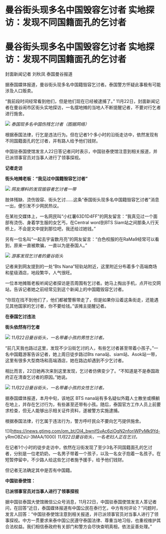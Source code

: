 # 曼谷街头现多名中国毁容乞讨者 实地探访：发现不同国籍面孔的乞讨者

# 曼谷街头现多名中国毁容乞讨者 实地探访：发现不同国籍面孔的乞讨者

封面新闻记者 刘秋凤 泰国曼谷报道

据泰国媒体报道，曼谷街头现多名中国籍毁容乞讨者。泰国警方怀疑此事极有可能涉及人口贩卖。

“我前段时间经常看到他们，但是他们现在已经被逮捕了。”
11月22日，封面新闻记者在曼谷闹市区街头实地探访，一名摆地摊的当地人不断提醒记者，不要对行乞者进行施舍。

![](https://inews.gtimg.com/om_bt/Ou2IrVrMzC84WChT8KB7zob67yBBgVjeA4S09FQvErUGUAA/1000)
_泰国现多名中国伤残乞讨者（图据网络）_

根据泰国法律，行乞是违法行为。但在记者1个多小时的沿街走访中，依然发现有不同国籍面孔的乞讨者，并有路人给予他们钱财。

中国驻泰国使馆发言人22日答记者问时表示，中国驻泰使馆注意到相关报道，并已派领事官员对当事人进行了领事探视。

**记者走访**

**街头地摊老板：“我见过中国籍毁容乞讨者”**

![](https://inews.gtimg.com/om_bt/O1tyvmMnlYv6Sen5Ikx2pM3Jb96fzFQMY6Kud0ujWjp8cAA/1000)
_网友爆料的发现毁容者乞讨者一带_

肢体残缺、烫伤毁容、街头乞讨……这条“泰国街头现多名中国籍毁容乞讨者”消息一出，便引发不少网民热议。

在某社交媒体上，一名网民叫“小红薯63D1D4FF”的网友留言：“我真见过一个面部有烫伤、身着学生服的女乞丐，在Central word到BTS
Siam站之间那条人行天桥上，不会是文中提到那位吧，我还给过她钱。”

另有一位名叫“一起去宇宙数月亮”的网友留言：“白色校服的在RaMa9经常可以看到，原来一直被欺骗，一直以为是泰国人。”

![](https://inews.gtimg.com/om_bt/O28qh6a83un05MNnVrjFppRcb-8Jw6uiiFjdTejpnwJDcAA/1000)
_游客发现乞讨者的曼谷街头_

记者来到网友提到的一处“Bts Nana”轻轨站附近，这里附近分布着多个高端商场和星级酒店，地段繁华，人气很旺。

一位本地摊贩老板听闻记者探访是否周围有乞讨者。她马上掏出手机，点开社交网站，告诉记者她之前经常见到这个新闻上的中国籍毁容乞讨者。

“你现在找不到他们了，他们都被警察带走了，但是如果你沿着这条街走，还能遇见其他国家的乞讨者，你不要给钱。”该摊主提醒记者。

**在泰国乞讨违法**

**街头依然有行乞者**

![](https://inews.gtimg.com/om_bt/OJ_X0bdH2_8NTaS_eEUaJAZisan_k_FNW9x6Rvjk24n4wAA/1000)
_11月22日曼谷街头，一名带着小孩的男性乞讨者。_

“前几天我也路过这里，发现不少沿街乞讨的人，有些乞讨者甚至带着小孩子。”一名中国籍游客告诉记者，她上周日徒步路过Bts
nana站、siam站、Asok站一带，这里有很多大型商场和高端酒店，她在路边却遇到不少乞讨者。

相比而言，22日她再次来到这里发现，乞讨者仿佛变少了。“不知道是不是泰国政府正在清查乞讨者的原因。”她说。

![](https://inews.gtimg.com/om_bt/O9SXVVHAOihW1L_2okjvhm2UNpot49A5tZvVKD5XSXoPwAA/1000)
_11月22日曼谷街头，一名带着小孩的女性乞讨者。_

据泰国媒体报道，本月中旬，该地区 BTS
nana站有多名疑似外籍人士散坐或横躺在地上，并存在乞讨行为，有些甚至还带有小孩。随后，泰国官方工作人员上前要求检查，但无人能够出示相关证件资料，遂被警方实施逮捕。

根据泰国法律，行乞属于违法行为，警方呼吁民众不要向乞丐提供施舍。

![](https://inews.gtimg.com/om_bt/Ol4_bwnifSvAc6ziOgN2nforiWPvMk9Yd-
yRmOBZsU-3MAA/1000) _11月22日曼谷街头，一名老妇人正在乞讨。_

在记者1个小时的徒步走访中，依然在沿街发现了至少3名不同国籍面孔的乞讨者，分别是一位老奶奶，一名男子带着一个孩子，以及一名女子抱着一名孩子。在短暂停留中，不少路人给这些乞讨者施予援手，给予他们钱财。

但记者无法确定其中是否有中国籍。

**中国驻泰使馆：**

**已派领事官员对当事人进行了领事探视**

据中国驻泰国大使馆微信公众号消息，11月22日，中国驻泰国使馆发言人答记者问，在回答“近日，泰国媒体报道有中国公民在泰行乞，中方有何评论？”问题时，发言人回答：“中国驻泰使馆注意到相关报道，并已派领事官员对当事人进行了领事探视。中方一贯要求来泰中国公民遵守泰国法律、尊重当地习俗，也重视维护其合法权益。我们相信泰政府有关部门和警方会尽快查明真相，依法妥善处理。”

